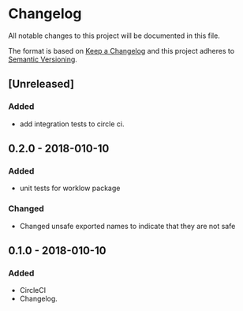 # Changelog
All notable changes to this project will be documented in this file.

The format is based on [Keep a Changelog](http://keepachangelog.com/en/1.0.0/)
and this project adheres to [Semantic Versioning](http://semver.org/spec/v2.0.0.html).

## [Unreleased]
### Added
- add integration tests to circle ci.

## 0.2.0 - 2018-010-10
### Added
- unit tests for worklow package

### Changed
- Changed unsafe exported names to indicate that they are not safe

## 0.1.0 - 2018-010-10
### Added
- CircleCI
- Changelog.
